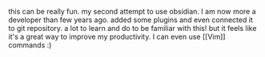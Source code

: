 this can be really fun. my second attempt to use obsidian. I am now more a developer than few years ago. added some plugins and even connected it to git repository. 
a lot to learn and do to be familiar with this! but it feels like it's a great way to improve my productivity. I can even use [[Vim]] commands :) 
